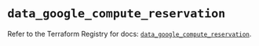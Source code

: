 # `data_google_compute_reservation`

Refer to the Terraform Registry for docs: [`data_google_compute_reservation`](https://registry.terraform.io/providers/hashicorp/google/6.5.0/docs/data-sources/compute_reservation).
